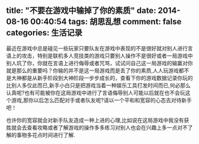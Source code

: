 title: "不要在游戏中输掉了你的素质"
date: 2014-08-16 00:40:54
tags: 胡思乱想
comment: false
categories: 生活记录
---

最近在游戏中总是碰见一些玩家只要队友在游戏中表现的不是很好就对别人进行言语上的攻击，特别是联机多人竞技类的游戏只要别人操作不是很好或者一局游戏中别人坑了你，你就在言语上进行侮辱或者咒骂，试试问自己这一局游戏的输赢对你就是那么的重要吗？你输的并不是这一局游戏而是丢了你的素质,人人玩游戏都不是大神都是从新手阶段到大神阶段一步步成长的，查看下你的游戏数据记录你玩的比别人多仅此而已,新手小白只是把游戏当着一种娱乐工具打发时间而已,何必那么认真呢?也有可能被你在这局游戏中进行了言语侮辱别人可能以后就在也不会玩这个游戏,那你以后怎么匹配对手或者队友呢?请以一个平和和宽容的心态去对待新手吧！

也许你的宽容就会对新手队友造成一种上进的心理,比如说在这局游戏中我没有获胜就会去查看攻略或者了解游戏的操作多多练习对别人也会在兴趣上多一点对不了解的事物多花点时间进行了解.